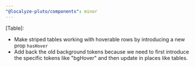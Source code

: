 ```yaml
---
"@localyze-pluto/components": minor
---
```


[Table]:

- Make striped tables working with hoverable rows by introducing a new prop `hasHover`
- Add back the old background tokens because we need to first introduce the specific tokens
  like "bgHover" and then update in places like tables.
